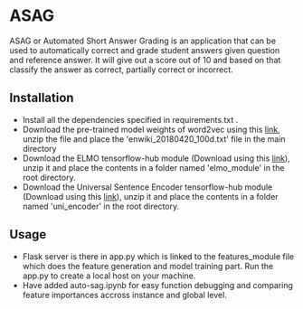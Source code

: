 # ASAG

ASAG or Automated Short Answer Grading is an application that can be used to automatically correct and grade student answers given question and reference answer. It will give out a score out of 10 and based on that classify the answer as correct, partially correct or incorrect.

## Installation

- Install all the dependencies specified in requirements.txt .
- Download the pre-trained model weights of word2vec using this [link](http://wikipedia2vec.s3.amazonaws.com/models/en/2018-04-20/enwiki_20180420_100d.txt.bz2), unzip the file and place the 'enwiki_20180420_100d.txt' file in the main directory
- Download the ELMO tensorflow-hub module (Download using this [link](https://tfhub.dev/google/elmo/2?tf-hub-format=compressed)), unzip it and place the contents in a folder named 'elmo_module' in the root directory. 
- Download the Universal Sentence Encoder tensorflow-hub module (Download using this [link](https://tfhub.dev/google/universal-sentence-encoder/2?tf-hub-format=compressed)), unzip it and place the contents in a folder named 'uni_encoder' in the root directory.


## Usage

- Flask server is there in app.py which is linked to the features_module file which does the feature generation and model training part.
Run the app.py to create a local host on your machine.
- Have added auto-sag.ipynb for easy function debugging and comparing feature importances accross instance and global level.

